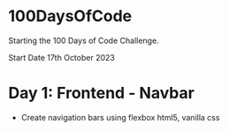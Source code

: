 # 100DaysOfCode

Starting the 100 Days of Code Challenge.

Start Date 17th October 2023

# Day 1: Frontend - Navbar
- Create navigation bars using flexbox
    html5, vanilla css
